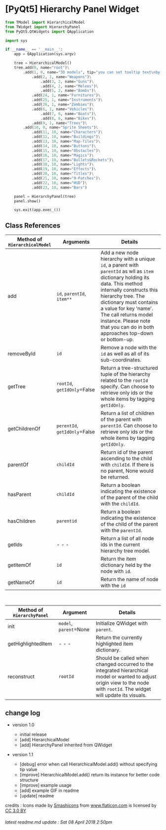 # [PyQt5] Hierarchy Panel Widget



[](./mdsource/example.gif)



```python
from TModel import HierarchicalModel
from TWidget import HierarchyPanel
from PyQt5.QtWidgets import QApplication

import sys

if __name__ == '__main__':
    app = QApplication(sys.argv)

    tree = HierarchicalModel()
    tree.add(0, name="root")\
        .add(1, 0, name="3D models", tip="you can set tooltip text\nby passing tip value of item")\
            .add(2, 1, name="Weapons")\
                .add(3, 2, name="Guns")\
                .add(4, 2, name="Melees")\
                .add(5, 2, name="Bombs")\
            .add(24, 1, name="Furnitures")\
            .add(25, 1, name="Instruments")\
            .add(26, 1, name="Zombies")\
            .add(6, 1, name="Vehicles")\
                .add(7, 6, name="Boats")\
                .add(8, 6, name="Bikes")\
            .add(9, 1, name="Trees")\
        .add(10, 0, name="Sprite Sheets")\
            .add(11, 10, name="Characters")\
            .add(12, 10, name="Buildings")\
            .add(13, 10, name="Map-Tiles")\
            .add(14, 10, name="Buttons")\
            .add(15, 10, name="Obstacles")\
            .add(16, 10, name="Magics")\
            .add(17, 10, name="Bullets&Rockets")\
            .add(18, 10, name="Lights")\
            .add(19, 10, name="Effects")\
            .add(20, 10, name="Titles")\
            .add(21, 10, name="9-Patches")\
            .add(22, 10, name="HUD")\
            .add(23, 10, name="Bars")

    panel = HierarchyPanel(tree)
    panel.show()

    sys.exit(app.exec_())
```




## Class References
Method of `HierarchicalModel` | Arguments       | Details
--------------- | ----------------------------- | ---
add             | `id`, `parentId`, `item**`    | Add a new node hierarchy with a unique `id`, a parent with `parentId` as wll as `item` dictionary holding its data. This method internally constructs this hierarchy tree. The dictionary must contains a value for key 'name'. The call returns model instance. Please note that you can do in both approaches top-down or bottom-up.
removeById      | `id`                          | Remove a node with the `id` as well as all of its sub-coordinates.
getTree         | `rootId`, `getIdOnly`=False   | Return a tree-structured tuple of the hierarchy related to the `rootId` specify. Can choose to retrieve only ids or the whole items by tagging `getIdOnly`.
getChildrenOf   | `perentId`, `getIdOnly`=False | Return a list of children of the parent with `parentId`. Can choose to retrieve only ids or the whole items by tagging `getIdOnly`.
parentOf        | `childId`                     | Return id of the parent ascending to the child with `childId`. If there is no parent, None would be returned.
hasParent       | `childId`                     | Return a boolean indicating the existence of the parent of the child with the `childId`.
hasChildren     | `parentid`                    | Return a boolean indicating the existence of the child of the parent with the `parentId`.
getIds          | - - -                         | Return a list of all node ids in the current hierarchy tree model.
getItemOf       | `id`                          | Return the item dictionary held by the node with `id`.
getNameOf       | `id`                          | Return the name of node with the `id`

<br/>

Method of `HierarchyPanel` | Argument           | Details
---                 | ---                       | ---
init                | `model`, `parent`=None    | Initialize QWidget with `parent`.
getHighlightedItem  | - - -                     | Return the currently highlighted item dictionary.    
reconstruct         | `rootId`                  | Should be called when changed occurred to the integrated hierarchical model or wanted to adjust origin view to the node with `rootId`. The widget will update its visuals.





## change log
- version 1.0
  - initial release
  - [add] HierarchicalModel
  - [add] HierarchyPanel inherited from QWidget
  
- version 1.1
  - [debug] error when call HierarchicalModel.add() without specifying tip value
  - [improve] HierarchicalModel.add() return its instance for better code structure
  - [improve] example usage
  - [add] example GIF in readme
  - [update] readme




<div>credits : Icons made by <a href="https://www.flaticon.com/authors/smashicons" title="Smashicons">Smashicons</a> from <a href="https://www.flaticon.com/" title="Flaticon">www.flaticon.com</a> is licensed by <a href="http://creativecommons.org/licenses/by/3.0/" title="Creative Commons BY 3.0" target="_blank">CC 3.0 BY</a></div>

###### latest readme.md update : Sat 08 April 2018 2:50pm

